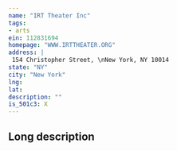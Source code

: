 ```yaml
---
name: "IRT Theater Inc"
tags:
- arts
ein: 112831694
homepage: "WWW.IRTTHEATER.ORG"
address: |
 154 Christopher Street, \nNew York, NY 10014
state: "NY"
city: "New York"
lng: 
lat: 
description: ""
is_501c3: X
---
```


## Long description


